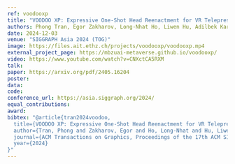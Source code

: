 ```yaml
---
ref: voodooxp 
title: "VOODOO XP: Expressive One-Shot Head Reenactment for VR Telepresence"
authors: Phong Tran, Egor Zakharov, Long-Nhat Ho, Liwen Hu, Adilbek Karmanov, Aviral Agarwal, McLean Goldwhite, Ariana Bermudez Venegas, Anh Tuan Tran, Hao Li
date: 2024-12-03
venue: "SIGGRAPH Asia 2024 (TOG)"
image: https://files.ait.ethz.ch/projects/voodooxp/voodooxp.mp4
external_project_page: https://mbzuai-metaverse.github.io/voodooxp/
video: https://www.youtube.com/watch?v=CNXctCA5RXM
talk: 
paper: https://arxiv.org/pdf/2405.16204
poster: 
data: 
code: 
conference_url: https://asia.siggraph.org/2024/ 
equal_contributions: 
award: 
bibtex: "@article{tran2024voodoo,
  title={VOODOO XP: Expressive One-Shot Head Reenactment for VR Telepresence},
  author={Tran, Phong and Zakharov, Egor and Ho, Long-Nhat and Hu, Liwen and Karmanov, Adilbek and Agarwal, Aviral and Goldwhite, McLean and Venegas, Ariana Bermudez and Tran, Anh Tuan and Li, Hao},
  journal={ACM Transactions on Graphics, Proceedings of the 17th ACM SIGGRAPH Conference and Exhibition in Asia 2024, (SIGGRAPH Asia 2024), 12/2024},
  year={2024}
}"
---
```

